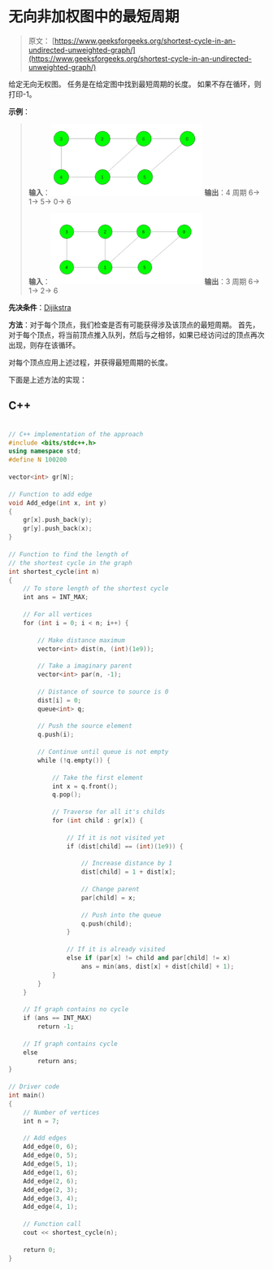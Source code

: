 # 无向非加权图中的最短周期

> 原文： [https://www.geeksforgeeks.org/shortest-cycle-in-an-undirected-unweighted-graph/](https://www.geeksforgeeks.org/shortest-cycle-in-an-undirected-unweighted-graph/)

给定无向无权图。 任务是在给定图中找到最短周期的长度。 如果不存在循环，则打印-1。

**示例**：

> **输入**：![](img/02ed911dda899087cfb172139c396488.png)
> **输出**：4
> 周期 6-> 1-> 5-> 0-> 6
> 
> **输入**：![](img/9aba4d16206dc0d1c1cf8d8d7551ef20.png)
> **输出**：3
> 周期 6-> 1-> 2-> 6

**先决条件**：[Dijikstra](https://www.geeksforgeeks.org/dijkstras-shortest-path-algorithm-greedy-algo-7/)

**方法**：对于每个顶点，我们检查是否有可能获得涉及该顶点的最短周期。 首先，对于每个顶点，将当前顶点推入队列，然后与之相邻，如果已经访问过的顶点再次出现，则存在该循环。

对每个顶点应用上述过程，并获得最短周期的长度。

下面是上述方法的实现：

## C++

```cpp

// C++ implementation of the approach 
#include <bits/stdc++.h> 
using namespace std; 
#define N 100200 

vector<int> gr[N]; 

// Function to add edge 
void Add_edge(int x, int y) 
{ 
    gr[x].push_back(y); 
    gr[y].push_back(x); 
} 

// Function to find the length of 
// the shortest cycle in the graph 
int shortest_cycle(int n) 
{ 
    // To store length of the shortest cycle 
    int ans = INT_MAX; 

    // For all vertices 
    for (int i = 0; i < n; i++) { 

        // Make distance maximum 
        vector<int> dist(n, (int)(1e9)); 

        // Take a imaginary parent 
        vector<int> par(n, -1); 

        // Distance of source to source is 0 
        dist[i] = 0; 
        queue<int> q; 

        // Push the source element 
        q.push(i); 

        // Continue until queue is not empty 
        while (!q.empty()) { 

            // Take the first element 
            int x = q.front(); 
            q.pop(); 

            // Traverse for all it's childs 
            for (int child : gr[x]) { 

                // If it is not visited yet 
                if (dist[child] == (int)(1e9)) { 

                    // Increase distance by 1 
                    dist[child] = 1 + dist[x]; 

                    // Change parent 
                    par[child] = x; 

                    // Push into the queue 
                    q.push(child); 
                } 

                // If it is already visited 
                else if (par[x] != child and par[child] != x) 
                    ans = min(ans, dist[x] + dist[child] + 1); 
            } 
        } 
    } 

    // If graph contains no cycle 
    if (ans == INT_MAX) 
        return -1; 

    // If graph contains cycle 
    else
        return ans; 
} 

// Driver code 
int main() 
{ 
    // Number of vertices 
    int n = 7; 

    // Add edges 
    Add_edge(0, 6); 
    Add_edge(0, 5); 
    Add_edge(5, 1); 
    Add_edge(1, 6); 
    Add_edge(2, 6); 
    Add_edge(2, 3); 
    Add_edge(3, 4); 
    Add_edge(4, 1); 

    // Function call 
    cout << shortest_cycle(n); 

    return 0; 
} 

```